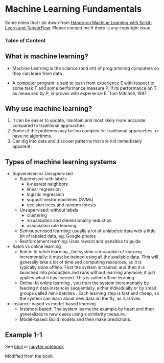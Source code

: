 # Machine Learning Fundamentals

Some notes that I jot down from [Hands-on Machine Learning with Scikit-Learn and TensorFlow](http://shop.oreilly.com/product/0636920052289.do). Please contact me if there is any copyright issue.

### Table of Content



## What is machine learning?

- Machine Learning is the science (and art) of programming computers so they can learn from data . 

- A computer program is said to learn from experience E with respect to some task T and some performance measure P, if its performance on T, as measured by P, improves with experience E. Tom Mitchell, 1997 

## Why use machine learning?

1. It can be easier to update, maintain and most likely more accurate compared to traditional approaches.
2. Some of the problems may be too complex for traditional approaches, or have no algorithms.
3. Can dig into data and discover patterns that are not immediately apparent.

## Types of machine learning systems

- Supvervised vs Unsupervised
  - Supervised: with labels
    - k-nearest neighbors
    - linear regression
    - logistic regression
    - support vector machines (SVMs)
    - decision  trees and random forests
  - Unsupervised: without labels
    - clustering
    - visualization and dimensionality reduction
    - association rule learning
  - Semisupervised learning: usually a lot of unlabeled data with a little bit of labeled data, eg. Google photos
  - Reinforcement learning: Uses reward and penalties to guide
- Batch vs online learning
  - Batch: In batch learning , the system is incapable of learning incrementally: it must be trained using all the available data. This will generally take a lot of time and computing resources, so it is typically done offline. First the system is trained, and then it is launched into production and runs without learning anymore; it just applies what it has learned. This is called offline learning . 
  - Online: In online learning , you train the system incrementally by feeding it data instances sequentially, either individually or by small groups called mini-batches . Each learning step is fast and cheap, so the system can learn about new data on the fly, as it arrives.
- Instance-based vs model-based learning
  - Instance-based: The system learns the example by heart and then generalizes to new cases using a similarity measure.
  - Model-based: Build models and then make predictions.

## Example 1-1

See [html](linear_regression_example.html) or [jupyter notebook](linear_regression_example.ipynb) 

Modified from the book.

